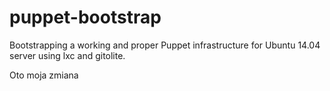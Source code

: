 # puppet-bootstrap
Bootstrapping a working and proper Puppet infrastructure for Ubuntu 14.04 server using lxc and gitolite.

Oto moja zmiana
